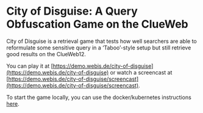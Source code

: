 # City of Disguise: A Query Obfuscation Game on the ClueWeb

City of Disguise is a retrieval game that tests how well searchers are able to reformulate some sensitive query in a ‘Taboo’-style setup but still retrieve good results on the ClueWeb12.

You can play it at [https://demo.webis.de/city-of-disguise](https://demo.webis.de/city-of-disguise) or watch a screencast at [https://demo.webis.de/city-of-disguise/screencast](https://demo.webis.de/city-of-disguise/screencast).

To start the game locally, you can use the docker/kubernetes instructions [here](src/prototypes/game/running_prototype/app/README.md).
